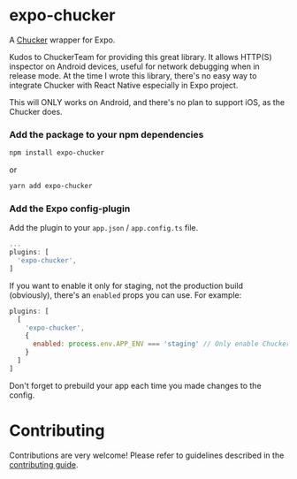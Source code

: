 # expo-chucker

A [Chucker](https://github.com/ChuckerTeam/chucker) wrapper for Expo.

Kudos to ChuckerTeam for providing this great library. It allows HTTP(S) inspector on Android devices, useful for network debugging when in release mode. At the time I wrote this library, there's no easy way to integrate Chucker with React Native especially in Expo project.

This will ONLY works on Android, and there's no plan to support iOS, as the Chucker does.

### Add the package to your npm dependencies

```bash
npm install expo-chucker

```

or

```bash
yarn add expo-chucker

```

### Add the Expo config-plugin

Add the plugin to your `app.json` / `app.config.ts` file.

```js
...
plugins: [
  'expo-chucker',
]

```

If you want to enable it only for staging, not the production build (obviously), there's an `enabled` props you can use. For example:

```js
plugins: [
  [
    'expo-chucker',
    {
      enabled: process.env.APP_ENV === 'staging' // Only enable Chucker on staging environment
    }
  ]
]
```

Don't forget to prebuild your app each time you made changes to the config.

# Contributing

Contributions are very welcome! Please refer to guidelines described in the [contributing guide](https://github.com/expo/expo#contributing).
